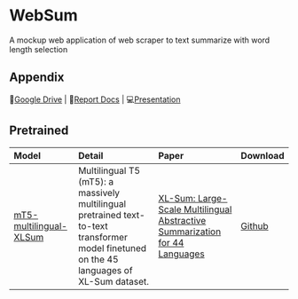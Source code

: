 # WebSum
 A mockup web application of web scraper to text summarize with word length selection


## Appendix
📁[Google Drive](https://drive.google.com/drive/folders/1eycRcO2_xs6bJd0_1lCI4ZjrOXV2N7mn?usp=sharing) | 
📄[Report Docs](https://docs.google.com/document/d/1KUCkL23nc9xgmZlUj43Libs7y7ZtmHPQwx8gPfH73Rc/edit?usp=sharing) | 
💻[Presentation](https://www.canva.com/design/DAFh8M8fXhA/JeDjh2_DTnQxwcFyZrYz0g/edit?utm_content=DAFh8M8fXhA&utm_campaign=designshare&utm_medium=link2&utm_source=sharebutton)


## Pretrained

| Model  | Detail  | Paper  | Download  |
| :------ | :------ | :------ | :------------ |
| [mT5-multilingual-XLSum](https://huggingface.co/csebuetnlp/mT5_multilingual_XLSum#mt5-multilingual-xlsum) | Multilingual T5 (mT5): a massively multilingual pretrained text-to-text transformer model finetuned on the 45 languages of XL-Sum dataset. | [XL-Sum: Large-Scale Multilingual Abstractive Summarization for 44 Languages](https://aclanthology.org/2021.findings-acl.413/) | [Github](https://github.com/csebuetnlp/xl-sum) |


